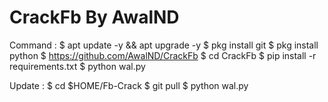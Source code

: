 # CrackFb By AwalND

Command : 
$ apt update -y && apt upgrade -y
$ pkg install git
$ pkg install python
$ https://github.com/AwalND/CrackFb
$ cd CrackFb
$ pip install -r requirements.txt
$ python wal.py

Update : 
$ cd $HOME/Fb-Crack
$ git pull
$ python wal.py
